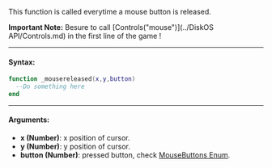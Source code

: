 This function is called everytime a mouse button is released.

**Important Note:** Besure to call [Controls("mouse")](../DiskOS API/Controls.md) in the first line of the game !

---

#### Syntax:
```lua
function _mousereleased(x,y,button)
  --Do something here
end
```

---

#### Arguments:

* **x (Number)**: x position of cursor.
* **y (Number)**: y position of cursor.
* **button  (Number)**: pressed button, check [MouseButtons Enum](../Enums/MouseButtons.md).